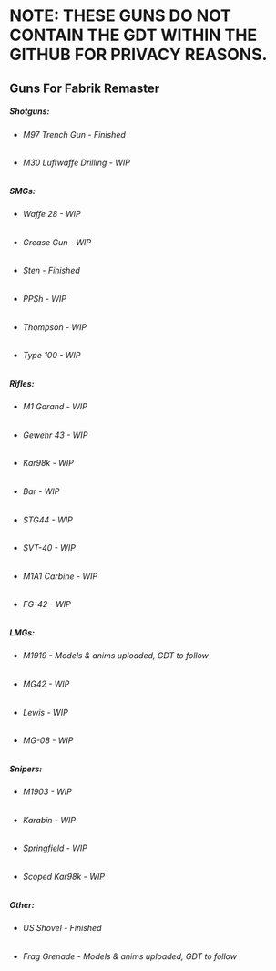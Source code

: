 # NOTE: THESE GUNS DO NOT CONTAIN THE GDT WITHIN THE GITHUB FOR PRIVACY REASONS.

## Guns For Fabrik Remaster


##### Shotguns:

* ###### M97 Trench Gun - Finished
* ###### M30 Luftwaffe Drilling - WIP


##### SMGs:

* ###### Waffe 28 - WIP
* ###### Grease Gun - WIP
* ###### Sten - Finished
* ###### PPSh - WIP
* ###### Thompson - WIP
* ###### Type 100 - WIP


##### Rifles:

* ###### M1 Garand - WIP
* ###### Gewehr 43 - WIP
* ###### Kar98k - WIP
* ###### Bar - WIP
* ###### STG44 - WIP
* ###### SVT-40 - WIP
* ###### M1A1 Carbine - WIP
* ###### FG-42 - WIP


##### LMGs:

* ###### M1919 - Models & anims uploaded, GDT to follow
* ###### MG42 - WIP
* ###### Lewis - WIP
* ###### MG-08 - WIP


##### Snipers:

* ###### M1903 - WIP
* ###### Karabin - WIP
* ###### Springfield - WIP
* ###### Scoped Kar98k - WIP


##### Other:

* ###### US Shovel - Finished
* ###### Frag Grenade - Models & anims uploaded, GDT to follow


